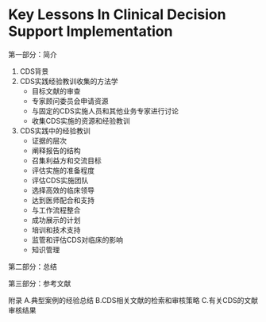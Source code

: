 # Key Lessons In Clinical Decision Support Implementation
第一部分：简介
1. CDS背景
2. CDS实践经验教训收集的方法学
    * 目标文献的审查
    * 专家顾问委员会申请资源
    * 与固定的CDS实施人员和其他业务专家进行讨论
    * 收集CDS实施的资源和经验教训
3. CDS实践中的经验教训
    - 证据的层次
    - 阐释报告的结构
    - 召集利益方和交流目标
    - 评估实施的准备程度
    - 评估CDS实施团队
    - 选择高效的临床领导
    - 达到医师配合和支持
    - 与工作流程整合
    - 成功展示的计划
    - 培训和技术支持
    - 监管和评估CDS对临床的影响
    - 知识管理

第二部分：总结

第三部分：参考文献

附录
A.典型案例的经验总结
B.CDS相关文献的检索和审核策略
C.有关CDS的文献审核结果     
